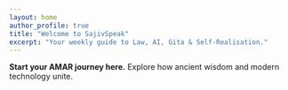 ```yaml
---
layout: home
author_profile: true
title: "Welcome to SajivSpeak"
excerpt: "Your weekly guide to Law, AI, Gita & Self-Realisation."
---
```


**Start your AMAR journey here.** Explore how ancient wisdom and modern technology unite.

